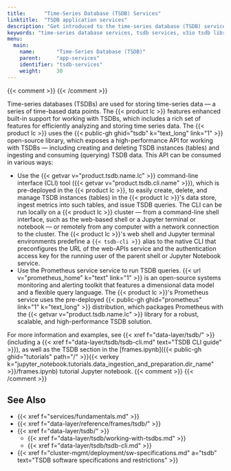 ```yaml
---
title:      "Time-Series Database (TSDB) Services"
linktitle:  "TSDB application services"
description: "Get introduced to the time-series database (TSDB) services of the Iguazio MLOps Platform."
keywords: "time-series database services, tsdb services, v3io tsdb library, v3io tsdb, time series databases, time-series, tsdb, v3io tsdb cli, tsdb cli, tsdbctl, v3io prometheus, prometheus, v3io frames, frames, v3io tsdb nuclio functions, tsdb nuclio functions, nuclio, jupyter, jupyter notebook, jupyter terminals, web shell, shell, open source"
menu:
  main:
    name:       "Time-Series Database (TSDB)"
    parent:     "app-services"
    identifier: "tsdb-services"
    weight:     30
---
```

{{< comment >}}<!-- [SITE-RESTRUCT] Replaces
  intro/ecosystem/app-services.md#tsdb. -->
{{< /comment >}}

Time-series databases (TSDBs) are used for storing time-series data &mdash; a series of time-based data points.
The {{< product lc >}} features enhanced built-in support for working with TSDBs, which includes a rich set of features for efficiently analyzing and storing time series data.
The {{< product lc >}} uses the {{< public-gh ghid="tsdb" k="text_long" link="1" >}} open-source library, which exposes a high-performance API for working with TSDBs &mdash; including creating and deleting TSDB instances (tables) and ingesting and consuming (querying) TSDB data.
This API can be consumed in various ways:

- Use the {{< getvar v="product.tsdb.name.lc" >}} command-line interface (CLI) tool (<file>{{< getvar v="product.tsdb.cli.name" >}}</file>), which is pre-deployed in the {{< product lc >}}, to easily create, delete, and manage TSDB instances (tables) in the {{< product lc >}}'s data store, ingest metrics into such tables, and issue TSDB queries.
    The CLI can be run locally on a {{< product lc >}} cluster &mdash; from a command-line shell interface, such as the web-based shell or a Jupyter terminal or notebook &mdash; or remotely from any computer with a network connection to the cluster.
    The {{< product lc >}}'s web shell and Jupyter terminal environments predefine a `{{< tsdb-cli >}}` alias to the native CLI that preconfigures the URL of the web-APIs service and the authentication access key for the running user of the parent shell or Jupyter Notebook service.
- <a id="prometheus"></a>Use the Prometheus service service to run TSDB queries.
    {{< url v="prometheus_home" k="text" link="1" >}} is an open-source systems monitoring and alerting toolkit that features a dimensional data model and a flexible query language.
    The {{< product lc >}}'s Prometheus service uses the pre-deployed {{< public-gh ghid="prometheus" link="1" k="text_long" >}} distribution, which packages Prometheus with the {{< getvar v="product.tsdb.name.lc" >}} library for a robust, scalable, and high-performance TSDB solution.

For more information and examples, see {{< xref f="data-layer/tsdb/" >}} (including a {{< xref f="data-layer/tsdb/tsdb-cli.md" text="TSDB CLI guide" >}}), as well as the TSDB section in the [<file>frames.ipynb</file>]({{< public-gh ghid="tutorials" path="/" >}}{{< verkey k="jupyter_notebook.tutorials.data_ingestion_and_preparation.dir_name" >}}/frames.ipynb) tutorial Jupyter notebook.
{{< comment >}}<!-- [Info] (sharonl) (16.4.19) Adi asked that we refer to the
  Frames tutorial Jupyter notebook, even though Frames is currently a Tech
  Preview feature, because this is the only tutorial that currently has a
  dedicated section for TSDB, although we plan to add a dedicated TSDB tutorial.
  [c-jupyter-tutorial-nb-tsdb] TODO: When we add a TSDB tutorial NB, edit the
  doc here and in the TSDB tutorials. -->
{{< /comment >}}

<!-- //////////////////////////////////////// -->
## See Also

- {{< xref f="services/fundamentals.md" >}}
- {{< xref f="data-layer/reference/frames/tsdb/" >}}
- {{< xref f="data-layer/tsdb/" >}}
    - {{< xref f="data-layer/tsdb/working-with-tsdbs.md" >}}
    - {{< xref f="data-layer/tsdb/tsdb-cli.md" >}}
- {{< xref f="cluster-mgmt/deployment/sw-specifications.md" a="tsdb" text="TSDB software specifications and restrictions" >}}

